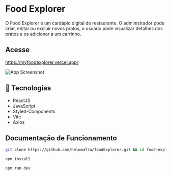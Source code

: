 # Food Explorer


O Food Explorer é um cardápio digital de restaurante. O administrador pode criar, editar ou excluir novos pratos, o usuário pode visualizar detalhes dos pratos e os adicionar a um carrinho. 

## Acesse
https://myfoodexplorer.vercel.app/

![App Screenshot](https://i.imgur.com/GWE175c.png)


## 🚀 Tecnologias

- ReactJS
- JavaScript
- Styled-Components
- Vite
- Axios


## Documentação de Funcionamento

```bash
git clone https://github.com/helomafra/foodExplorer.git && cd food-explorer
```
   
```bash
npm install
```

```bash
npm run dev
```
